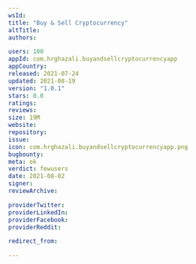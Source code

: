 ```yaml
---
wsId: 
title: "Buy & Sell Cryptocurrency"
altTitle: 
authors:

users: 100
appId: com.hrghazali.buyandsellcryptocurrencyapp
appCountry: 
released: 2021-07-24
updated: 2021-08-19
version: "1.0.1"
stars: 0.0
ratings: 
reviews: 
size: 19M
website: 
repository: 
issue: 
icon: com.hrghazali.buyandsellcryptocurrencyapp.png
bugbounty: 
meta: ok
verdict: fewusers
date: 2021-08-02
signer: 
reviewArchive:

providerTwitter: 
providerLinkedIn: 
providerFacebook: 
providerReddit: 

redirect_from:

---
```



